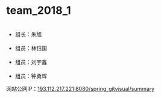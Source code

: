 # team_2018_1
<ul>
  <li>组长：朱旭</li>
  <li>组员：林钰国</li>
  <li>组员：刘宇鑫</li>
  <li>组员：钟勇辉</li>
</ul>
<p></p>
<p>网站公网IP：<a href="193.112.217.221:8080/spring_gitvisual/summary" target="_blank">193.112.217.221:8080/spring_gitvisual/summary</a></p>
